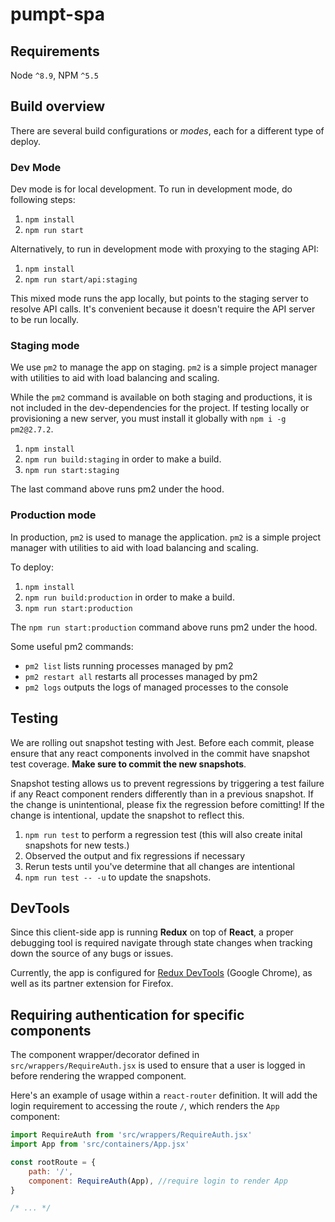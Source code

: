 # pumpt-spa

## Requirements

Node `^8.9`, NPM `^5.5`

## Build overview

There are several build configurations or *modes*, each for a different type of
deploy.

### Dev Mode

Dev mode is for local development. To run in development mode, do following steps:

1. `npm install`
2. `npm run start`

Alternatively, to run in development mode with proxying to the staging API:

1. `npm install`
2. `npm run start/api:staging`

This mixed mode runs the app locally, but points to the staging server to
resolve API calls. It's convenient because it doesn't require the API server to
be run locally.

### Staging mode

We use `pm2` to manage the app on staging. `pm2` is a simple
project manager with utilities to aid with load balancing and scaling.

While the `pm2` command is available on both staging and productions, it is not
included in the dev-dependencies for the project. If testing locally or provisioning
a new server, you must install it globally with `npm i -g pm2@2.7.2`.

1. `npm install`
2. `npm run build:staging` in order to make a build.
3. `npm run start:staging`

The last command above runs pm2 under the hood.

### Production mode

In production, `pm2` is used to manage the application. `pm2` is a simple
project manager with utilities to aid with load balancing and scaling.

To deploy:

1. `npm install`
2. `npm run build:production` in order to make a build.
3. `npm run start:production`

The `npm run start:production` command above runs pm2 under the hood.

Some useful pm2 commands:

* `pm2 list` lists running processes managed by pm2
* `pm2 restart all` restarts all processes managed by pm2
* `pm2 logs` outputs the logs of managed processes to the console

## Testing

We are rolling out snapshot testing with Jest. Before each commit, please ensure
that any react components involved in the commit have snapshot test coverage.
**Make sure to commit the new snapshots**.

Snapshot testing allows us to prevent regressions by triggering a test failure
if any React component renders differently than in a previous snapshot. If the
change is unintentional, please fix the regression before comitting! If the
change is intentional, update the snapshot to reflect this.

1. `npm run test` to perform a regression test (this will also create inital
snapshots for new tests.)
2. Observed the output and fix regressions if necessary
3. Rerun tests until you've determine that all changes are intentional
4. `npm run test -- -u` to update the snapshots.

## DevTools

Since this client-side app is running **Redux** on top of **React**, a proper
debugging tool is required navigate through state changes when tracking down
the source of any bugs or issues.

Currently, the app is configured for [Redux
DevTools](https://chrome.google.com/webstore/detail/redux-devtools/lmhkpmbekcpmknklioeibfkpmmfibljd?hl=en)
(Google Chrome), as well as its partner extension for Firefox.

## Requiring authentication for specific components
The component wrapper/decorator defined in `src/wrappers/RequireAuth.jsx` is used to ensure that a user is logged in before rendering the wrapped component.

Here's an example of usage within a `react-router` definition. It will add the login requirement to accessing the route `/`, which renders the `App` component:

```javascript
import RequireAuth from 'src/wrappers/RequireAuth.jsx'
import App from 'src/containers/App.jsx'

const rootRoute = {
    path: '/',
    component: RequireAuth(App), //require login to render App
}

/* ... */
```
